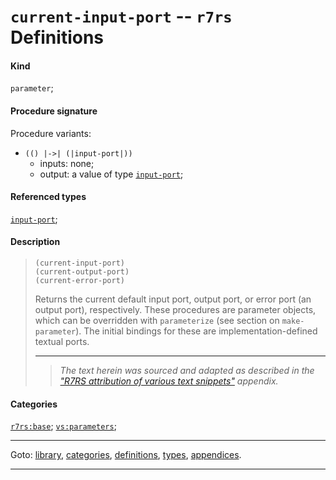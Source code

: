 

<a id='definition__r7rs__current-input-port'></a>

# `current-input-port` -- `r7rs` Definitions


#### Kind

`parameter`;


#### Procedure signature

Procedure variants:
 * `(() |->| (|input-port|))`
   * inputs: none;
   * output: a value of type [`input-port`](../../r7rs/types/input-port.md#type__r7rs__input-port);


#### Referenced types

[`input-port`](../../r7rs/types/input-port.md#type__r7rs__input-port);


#### Description

> ````
> (current-input-port)
> (current-output-port)
> (current-error-port)
> ````
> 
> 
> Returns the current default input port, output port, or error port (an
> output port), respectively.  These procedures are parameter objects, which can be
> overridden with `parameterize` (see
> section on `make-parameter`).  The initial bindings for these
> are implementation-defined textual ports.
> 
> 
> ----
> > *The text herein was sourced and adapted as described in the ["R7RS attribution of various text snippets"](../../r7rs/appendices/attribution.md#appendix__r7rs__attribution) appendix.*


#### Categories

[`r7rs:base`](../../r7rs/categories/r7rs_3a_base.md#category__r7rs__r7rs_3a_base);
[`vs:parameters`](../../r7rs/categories/vs_3a_parameters.md#category__r7rs__vs_3a_parameters);

----

Goto: [library](../../r7rs/_index.md#library__r7rs), [categories](../../r7rs/categories/_index.md#toc__r7rs__categories), [definitions](../../r7rs/definitions/_index.md#toc__r7rs__definitions), [types](../../r7rs/types/_index.md#toc__r7rs__types), [appendices](../../r7rs/appendices/_index.md#toc__r7rs__appendices).

----


